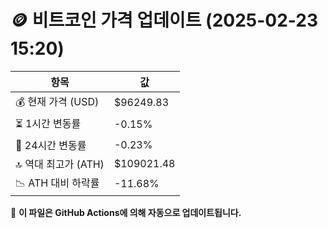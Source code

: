 # 🪙 비트코인 가격 업데이트 (2025-02-23 15:20)

| 항목                | 값 |
|--------------------|----------------|
| 💰 현재 가격 (USD) | $96249.83 |
| ⏳ 1시간 변동률    | -0.15% |
| 📆 24시간 변동률   | -0.23% |
| 🔝 역대 최고가 (ATH) | $109021.48 |
| 📉 ATH 대비 하락률 | -11.68% |

🔄 **이 파일은 GitHub Actions에 의해 자동으로 업데이트됩니다.**
